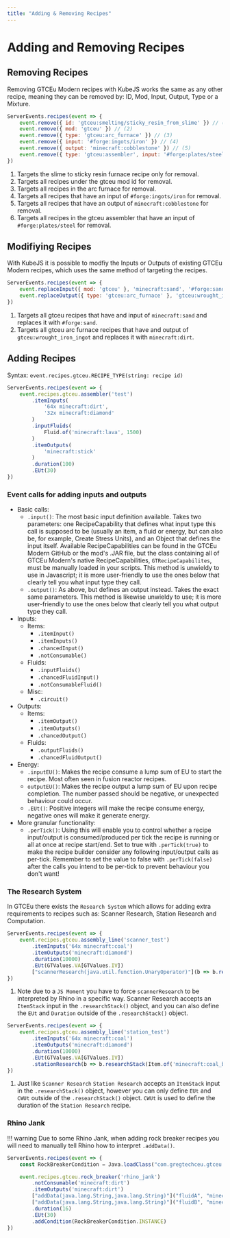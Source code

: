 ```yaml
---
title: "Adding & Removing Recipes"
---
```



# Adding and Removing Recipes

## Removing Recipes

Removing GTCEu Modern recipes with KubeJS works the same as any other recipe, meaning they can be removed by: ID, Mod, Input, Output, Type or a Mixture.

```js title="gtceu_removal.js"
ServerEvents.recipes(event => {
    event.remove({ id: 'gtceu:smelting/sticky_resin_from_slime' }) // (1)
    event.remove({ mod: 'gtceu' }) // (2)
    event.remove({ type: 'gtceu:arc_furnace' }) // (3)
    event.remove({ input: '#forge:ingots/iron' }) // (4)
    event.remove({ output: 'minecraft:cobblestone' }) // (5)
    event.remove({ type: 'gtceu:assembler', input: '#forge:plates/steel' }) // (6)
})
```

1. Targets the slime to sticky resin furnace recipe only for removal.
2. Targets all recipes under the gtceu mod id for removal.
3. Targets all recipes in the arc furnace for removal.
4. Targets all recipes that have an input of `#forge:ingots/iron` for removal.
5. Targets all recipes that have an output of `minecraft:cobblestone` for removal.
6. Targets all recipes in the gtceu assembler that have an input of `#forge:plates/steel` for removal.


## Modifiying Recipes

With KubeJS it is possible to modfiy the Inputs or Outputs of existing GTCEu Modern recipes, which uses the same method of targeting the recipes.

```js title="gtceu_modify.js"
ServerEvents.recipes(event => {
    event.replaceInput({ mod: 'gtceu' }, 'minecraft:sand', '#forge:sand') // (1)
    event.replaceOutput({ type: 'gtceu:arc_furnace' }, 'gtceu:wrought_iron_ingot', 'minecraft:dirt') // (2)
})
```

1. Targets all gtceu recipes that have and input of `minecraft:sand` and replaces it with `#forge:sand`.
2. Targets all gtceu arc furnace recipes that have and output of `gtceu:wrought_iron_ingot` and replaces it with `minecraft:dirt`.


## Adding Recipes

Syntax: `event.recipes.gtceu.RECIPE_TYPE(string: recipe id)`

```js title="gtceu_add.js"
ServerEvents.recipes(event => {
    event.recipes.gtceu.assembler('test')
        .itemInputs(
            '64x minecraft:dirt',
            '32x minecraft:diamond'
        )
        .inputFluids(
            Fluid.of('minecraft:lava', 1500)
        )
        .itemOutputs(
            'minecraft:stick'
        )
        .duration(100)
        .EUt(30)
})
```

### Event calls for adding inputs and outputs
- Basic calls:
    - `.input()`: The most basic input definition available. Takes two parameters: one RecipeCapability that defines what input type this call is supposed to be (usually an item, a fluid or energy, but can also be, for example, Create Stress Units), and an Object that defines the input itself. Available RecipeCapabilities can be found in the GTCEu Modern GitHub or the mod's .JAR file, but the class containing all of GTCEu Modern's native RecipeCapabilities, `GTRecipeCapabilites`, must be manually loaded in your scripts. This method is unwieldy to use in Javascript; it is more user-friendly to use the ones below that clearly tell you what input type they call.
    - `.output()`: As above, but defines an output instead. Takes the exact same parameters. This method is likewise unwieldy to use; it is more user-friendly to use the ones below that clearly tell you what output type they call.
- Inputs:
    - Items:
        - `.itemInput()`
        - `.itemInputs()`
        - `.chancedInput()`
        - `.notConsumable()`
    - Fluids:
        - `.inputFluids()`
        - `.chancedFluidInput()`
        - `.notConsumableFluid()`
    - Misc:
        - `.circuit()`
- Outputs:
    - Items:
        - `.itemOutput()`
        - `.itemOutputs()`
        - `.chancedOutput()`
    - Fluids:
        - `.outputFluids()`
        - `.chancedFluidOutput()`
- Energy:
    - `.inputEU()`: Makes the recipe consume a lump sum of EU to start the recipe. Most often seen in fusion reactor recipes.
    -  `outputEU()`: Makes the recipe output a lump sum of EU upon recipe completion. The number passed should be negative, or unexpected behaviour could occur.
    - `.EUt()`: Positive integers will make the recipe consume energy, negative ones will make it generate energy.
- More granular functionality:
    - `.perTick()`: Using this will enable you to control whether a recipe input/output is consumed/produced per tick the recipe is running or all at once at recipe start/end. Set to true with `.perTick(true)` to make the recipe builder consider any following input/output calls as per-tick. Remember to set the value to false with `.perTick(false)` after the calls you intend to be per-tick to prevent behaviour you don't want!

### The Research System

In GTCEu there exists the `Research System` which allows for adding extra requirements to recipes such as: Scanner Research, Station Research and Computation.

```js title="scanner_research.js"
ServerEvents.recipes(event => {
    event.recipes.gtceu.assembly_line('scanner_test')
        .itemInputs('64x minecraft:coal')
        .itemOutputs('minecraft:diamond')
        .duration(10000)
        .EUt(GTValues.VA[GTValues.IV])
        ["scannerResearch(java.util.function.UnaryOperator)"](b => b.researchStack(Item.of('minecraft:coal_block')).EUt(GTValues.VA[GTValues.IV]).duration(420)) // (1)
})
```

1. Note due to a `JS Moment` you have to force `scannerResearch` to be interpreted by Rhino in a specific way. Scanner Research accepts an `ItemStack` input in the `.researchStack()` object, and you can also define the `EUt` and `Duration` outside of the `.researchStack()` object.

```js title="station_research"
ServerEvents.recipes(event => {
    event.recipes.gtceu.assembly_line('station_test')
        .itemInputs('64x minecraft:coal')
        .itemOutputs('minecraft:diamond')
        .duration(10000)
        .EUt(GTValues.VA[GTValues.IV])
        .stationResearch(b => b.researchStack(Item.of('minecraft:coal_block')).EUt(GTValues.VA[GTValues.IV]).CWUt(10)) // (1)
})
```

1. Just like `Scanner Research` `Station Research` accepts an `ItemStack` input in the `.researchStack()` object, however you can only define `EUt` and `CWUt` outside of the `.researchStack()` object. `CWUt` is used to define the duration of the `Station Research` recipe.

### Rhino Jank

!!! warning
    Due to some Rhino Jank, when adding rock breaker recipes you will need to manually tell Rhino how to interpret `.addData()`.

```js title="rhino_jank_rock_breaker.js"
ServerEvents.recipes(event => {
    const RockBreakerCondition = Java.loadClass("com.gregtechceu.gtceu.common.recipe.RockBreakerCondition")

    event.recipes.gtceu.rock_breaker('rhino_jank')
        .notConsumable('minecraft:dirt')
        .itemOutputs('minecraft:dirt')
        ["addData(java.lang.String,java.lang.String)"]("fluidA", "minecraft:lava")
        ["addData(java.lang.String,java.lang.String)"]("fluidB", "minecraft:water")
        .duration(16)
        .EUt(30)
        .addCondition(RockBreakerCondition.INSTANCE)
})
```
